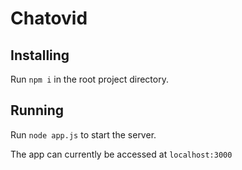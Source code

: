# Chatovid

## Installing
Run `npm i` in the root project directory.

## Running
Run `node app.js` to start the server.

The app can currently be accessed at `localhost:3000`

